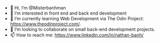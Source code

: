 - 👋 Hi, I’m @Misterbanhman
- 👀 I’m interested in front end and back end development
- 🌱 I’m currently learning Web Development via The Odin Project: https://www.theodinproject.com/.
- 💞️ I’m looking to collaborate on small back-end development projects.
- 📫 How to reach me: https://www.linkedin.com/in/nathan-banh/ 

<!---
Misterbanhman/Misterbanhman is a ✨ special ✨ repository because its `README.md` (this file) appears on your GitHub profile.
You can click the Preview link to take a look at your changes.
--->
